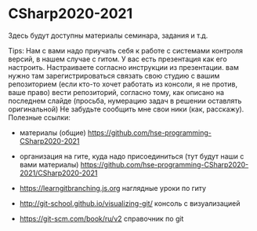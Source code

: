 # CSharp2020-2021

Здесь будут доступны материалы семинара, задания и т.д.  

Tips:  Нам с вами надо приучать себя к работе с системами контроля версий, в нашем случае с гитом. У вас есть презентация как его настроить. Настраиваете согласно инструкции из презентации. вам нужно там зарегистрироваться связать свою студию с вашим репозиторием (если кто-то хочет работать из консоли, я не против, ваше право) вести репозиторий, согласно тому, как описано на последнем слайде (просьба, нумерацию задач в решении оставлять оригинальной) Не забудьте сообщить мне свои ники (как, расскажу). 
Полезные ссылки: 

- материалы (общие) https://github.com/hse-programming-CSharp2020-2021 

- организация на гите, куда надо присоединиться (тут будут наши с вами материалы) https://github.com/hse-programming-CSharp2020-2021/CSharp2020-2021

- https://learngitbranching.js.org наглядные уроки по гиту

- http://git-school.github.io/visualizing-git/ консоль с визуализацией 

- https://git-scm.com/book/ru/v2 справочник по git
